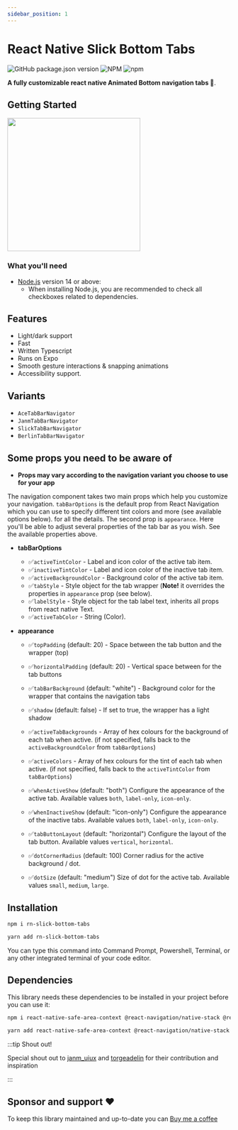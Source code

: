 ```yaml
---
sidebar_position: 1
---
```


# React Native Slick Bottom Tabs

![GitHub package.json version](https://img.shields.io/github/package-json/v/orjiace/rn-slick-bottom-tabs?color=blue&style=for-the-badge)
![NPM](https://img.shields.io/npm/l/express?color=red&style=for-the-badge)
![npm](https://img.shields.io/npm/dw/rn-slick-bottom-tabs?color=hunter%20green&style=for-the-badge)

 **A fully customizable react native Animated Bottom navigation tabs 🚀**.

## Getting Started

<img src="https://github.com/orjiAce/rn-slick-bottom-tabs/blob/master/ezgif.com-gif-maker.gif?raw=true" width="300"/>




### What you'll need

- [Node.js](https://nodejs.org/en/download/) version 14 or above:
  - When installing Node.js, you are recommended to check all checkboxes related to dependencies.


## Features

- Light/dark support
- Fast
- Written Typescript
- Runs on Expo
- Smooth gesture interactions & snapping animations
- Accessibility support.

## Variants

- `AceTabBarNavigator`
- `JanmTabBarNavigator`
- `SlickTabBarNavigator`
- `BerlinTabBarNavigator`

## Some props you need to be aware of
- **Props may vary according to the navigation variant you choose to use for your app**

The navigation component takes two main props which help you customize your navigation. `tabBarOptions` is the default prop from React Navigation which you can use to specify different tint colors and more (see available options below). for all the details. The second prop is `appearance`. Here you'll be able to adjust several properties of the tab bar as you wish. See the available properties above.

- **tabBarOptions**

  - ✅`activeTintColor` - Label and icon color of the active tab item.
  - ✅`inactiveTintColor` - Label and icon color of the inactive tab item.
  - ✅`activeBackgroundColor` - Background color of the active tab item.
  - ✅`tabStyle` - Style object for the tab wrapper (**Note!** it overrides the properties in `appearance` prop (see below).
  - ✅`labelStyle` - Style object for the tab label text, inherits all props from react native Text.
  - ✅`activeTabColor` - String (Color).

- **appearance**

  - ✅`topPadding` (default: 20) - Space between the tab button and the wrapper (top)
  - ✅`horizontalPadding` (default: 20) - Vertical space between for the tab buttons
  - ✅`tabBarBackground` (default: "white") - Background color for the wrapper that contains the navigation tabs
  - ✅`shadow` (default: false) - If set to true, the wrapper has a light shadow

  - ✅`activeTabBackgrounds` - Array of hex colours for the background of each tab when active. (if not specified, falls back to the `activeBackgroundColor` from `tabBarOptions`)
  - ✅`activeColors` - Array of hex colours for the tint of each tab when active. (if not specified, falls back to the `activeTintColor` from `tabBarOptions`)

  - ✅`whenActiveShow` (default: "both") Configure the appearance of the active tab. Available values `both`, `label-only`, `icon-only`.
  - ✅`whenInactiveShow` (default: "icon-only") Configure the appearance of the inactive tabs. Available values `both`, `label-only`, `icon-only`.
  - ✅`tabButtonLayout` (default: "horizontal") Configure the layout of the tab button. Available values `vertical`, `horizontal`.

  - ✅`dotCornerRadius` (default: 100) Corner radius for the active background / dot.
  - ✅`dotSize` (default: "medium") Size of dot for the active tab. Available values `small`, `medium`, `large`.




## Installation


```bash
npm i rn-slick-bottom-tabs
```
```bash
yarn add rn-slick-bottom-tabs
```
You can type this command into Command Prompt, Powershell, Terminal, or any other integrated terminal of your code editor.


## Dependencies

This library needs these dependencies to be installed in your project before you can use it:

```bash
npm i react-native-safe-area-context @react-navigation/native-stack @react-navigation/native react-native-screens
```

```bash
yarn add react-native-safe-area-context @react-navigation/native-stack @react-navigation/native react-native-screens
```

:::tip Shout out!

Special shout out to [janm_uiux](https://twitter.com/janm_uiux)
and [torgeadelin](https://github.com/torgeadelin)
for their contribution and inspiration

:::

## Sponsor and support ❤️


To keep this library maintained and up-to-date you can [Buy me a coffee](https://www.buymeacoffee.com/orjiace)


